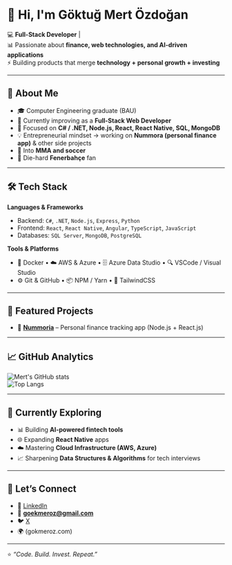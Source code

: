 # 👋 Hi, I'm Göktuğ Mert Özdoğan  

💻 **Full-Stack Developer** |  
📊 Passionate about **finance, web technologies, and AI-driven applications**  
⚡ Building products that merge **technology + personal growth + investing**

---

## 🚀 About Me
- 🎓 Computer Engineering graduate (BAU)  
- 🏦 Currently improving as a **Full-Stack Web Developer**  
- 🔧 Focused on **C# / .NET, Node.js, React, React Native, SQL, MongoDB**  
- 💡 Entrepreneurial mindset → working on **Nummora (personal finance app)** & other side projects  
- 🥋 Into **MMA and soccer**  
- 💛 Die-hard **Fenerbahçe** fan  

---

## 🛠️ Tech Stack

**Languages & Frameworks**  
- Backend: `C#`, `.NET`, `Node.js`, `Express`, `Python`  
- Frontend: `React`, `React Native`, `Angular`, `TypeScript`, `JavaScript`  
- Databases: `SQL Server`, `MongoDB`, `PostgreSQL`  

**Tools & Platforms**  
- 🐳 Docker • ☁️ AWS & Azure • 🗄️ Azure Data Studio • 🔍 VSCode / Visual Studio  
- ⚙️ Git & GitHub • 📦 NPM / Yarn • 🎨 TailwindCSS  

---

## 📌 Featured Projects
- 🔹 [**Nummoria**](https://github.com/gokmeroz/nummora) – Personal finance tracking app (Node.js + React.js)    

---

## 📈 GitHub Analytics

![Mert's GitHub stats](https://github-readme-stats.vercel.app/api?username=gokmeroz&show_icons=true&theme=tokyonight)  
![Top Langs](https://github-readme-stats.vercel.app/api/top-langs/?username=gokmeroz&layout=compact&theme=tokyonight)  

---

## 🌱 Currently Exploring
- 📊 Building **AI-powered fintech tools**  
- 🌐 Expanding **React Native** apps  
- ☁️ Mastering **Cloud Infrastructure (AWS, Azure)**  
- 📈 Sharpening **Data Structures & Algorithms** for tech interviews  

---

## 💬 Let’s Connect
- 💼 [LinkedIn](https://www.linkedin.com/in/goktugmertozdogan)  
- 📧 **goekmeroz@gmail.com**  
- 🐦 [X](https://x.com/gokmeroz_dev)
- 🌍 (gokmeroz.com)  

---

⭐️ *“Code. Build. Invest. Repeat.”*  

